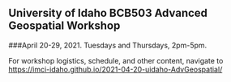 ## University of Idaho BCB503 Advanced Geospatial Workshop
###April 20-29, 2021.  Tuesdays and Thursdays, 2pm-5pm.  

For workshop logistics, schedule, and other content, navigate to https://imci-idaho.github.io/2021-04-20-uidaho-AdvGeospatial/

